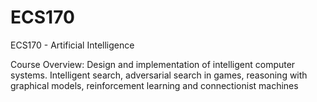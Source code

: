 # ECS170
ECS170 - Artificial Intelligence

Course Overview:
Design and implementation of intelligent computer systems. Intelligent search, adversarial search in games, reasoning with graphical models, reinforcement learning and connectionist machines
